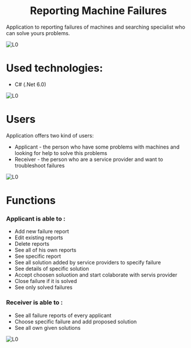 <div align="center">
  
  # Reporting Machine Failures
  
</div>

Application to reporting failures of machines and searching specialist who can solve yours problems.

![L0](https://raw.githubusercontent.com/andreasbm/readme/master/assets/lines/rainbow.png)

# Used technologies:
- C# (.Net 6.0)

![L0](https://raw.githubusercontent.com/andreasbm/readme/master/assets/lines/rainbow.png)

# Users
Application offers two kind of users:
- Applicant - the person who have some problems with machines and looking for help to solve this problems
- Receiver - the person who are a service provider and want to troubleshoot failures

![L0](https://raw.githubusercontent.com/andreasbm/readme/master/assets/lines/rainbow.png)

# Functions

### Applicant is able to :
- Add new failure report
- Edit existing reports
- Delete reports
- See all of his own reports
- See specific report
- See all solution added by service providers to specify failure
- See details of specific solution
- Accept choosen soluotion and start colaborate with servis provider
- Close failure if it is solved
- See only solved failures

### Receiver is able to :
- See all failure reports of every applicant
- Choose specific failure and add proposed solution
- See all own given solutions

![L0](https://raw.githubusercontent.com/andreasbm/readme/master/assets/lines/rainbow.png)
